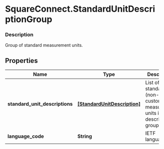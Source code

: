 # SquareConnect.StandardUnitDescriptionGroup

### Description

Group of standard measurement units.

## Properties
Name | Type | Description | Notes
------------ | ------------- | ------------- | -------------
**standard_unit_descriptions** | [**[StandardUnitDescription]**](StandardUnitDescription.md) | List of standard (non-custom) measurement units in this description group. | [optional] 
**language_code** | **String** | IETF language tag. | [optional] 


